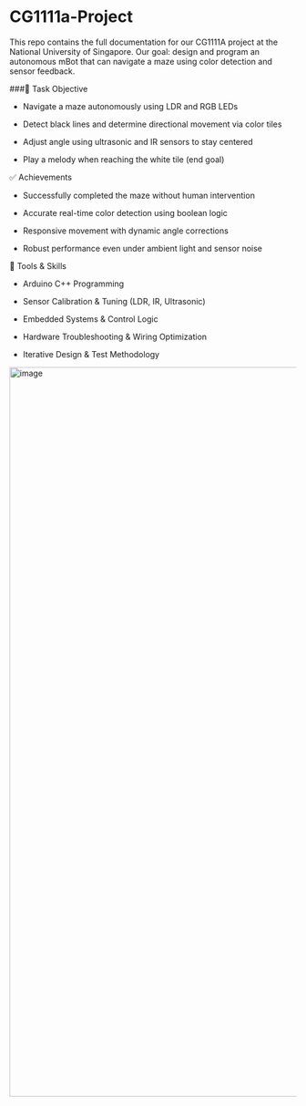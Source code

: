 # CG1111a-Project
This repo contains the full documentation for our CG1111A project at the National University of Singapore.
Our goal: design and program an autonomous mBot that can navigate a maze using color detection and sensor feedback.

###🎯 Task Objective

- Navigate a maze autonomously using LDR and RGB LEDs

- Detect black lines and determine directional movement via color tiles

- Adjust angle using ultrasonic and IR sensors to stay centered

- Play a melody when reaching the white tile (end goal)

✅ Achievements

- Successfully completed the maze without human intervention

- Accurate real-time color detection using boolean logic

- Responsive movement with dynamic angle corrections

- Robust performance even under ambient light and sensor noise

🔧 Tools & Skills

- Arduino C++ Programming

- Sensor Calibration & Tuning (LDR, IR, Ultrasonic)

- Embedded Systems & Control Logic

- Hardware Troubleshooting & Wiring Optimization

- Iterative Design & Test Methodology



<img width="978" height="1280" alt="image" src="https://github.com/user-attachments/assets/602c158f-3b6a-4193-89c3-6cec22c63301" />

